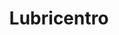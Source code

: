 ---
title: "Lubricentro"
url: /jose-leon-suarez/lubricentro-amancio-alcorta/
shop: reparación de automóviles
---